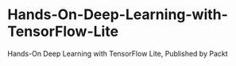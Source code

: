 # Hands-On-Deep-Learning-with-TensorFlow-Lite
Hands-On Deep Learning with TensorFlow Lite, Published by Packt
